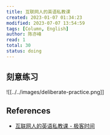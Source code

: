 ```yaml
---
title: 互联网人的英语私教课
created: 2023-01-07 01:34:23
modified: 2023-07-07 13:54:59
tags: [Column, English]
author: 陈亦峰
read: 1
total: 30
status: doing
---
```


## 刻意练习

![[../../images/deliberate-practice.png]]

## References

- [互联网人的英语私教课 - 极客时间](http://localhost/###)
